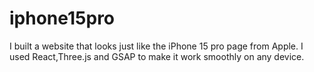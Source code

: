 # iphone15pro
I built a website that looks just like the iPhone 15 pro page from Apple. I used
React,Three.js and GSAP to make it work smoothly on any device.
